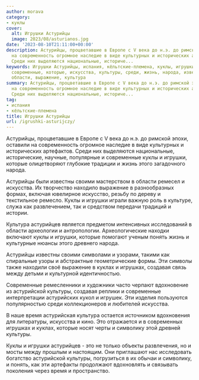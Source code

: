 ```yaml
---
author: morava
category:
- куклы
cover:
  alt: Игрушки Астурийцы
  image: 2023/08/asturianos.jpg
date: '2023-08-10T21:11:00+00:00'
description: Астурийцы, процветавшие в Европе с V века до н.э. до римской эпохи, оставили
  на современность огромное наследие в виде культурных и исторических артефактов.
  Среди них выделяются национальные, историче...
keywords: Игрушки Астурийцы, испания, кёльтские-племена, куклы, игрушки, астурийцы,
  современные, которые, искусства, культуры, среди, жизнь, народа, известны, своими,
  области, выражение, культура
summary: Астурийцы, процветавшие в Европе с V века до н.э. до римской эпохи, оставили
  на современность огромное наследие в виде культурных и исторических артефактов.
  Среди них выделяются национальные, историче...
tag:
- испания
- кёльтские-племена
title: Игрушки Астурийцы
url: /igrushki-asturijczy/
---
```


Астурийцы, процветавшие в Европе с V века до н.э. до римской эпохи, оставили на современность огромное наследие в виде культурных и исторических артефактов. Среди них выделяются национальные, исторические, научные, популярные и современные куклы и игрушки, которые олицетворяют глубокие традиции и жизнь этого загадочного народа.

Астурийцы были известны своими мастерством в области ремесел и искусства. Их творчество находило выражение в разнообразных формах, включая ювелирное искусство, резьбу по дереву и текстильное ремесло. Куклы и игрушки играли важную роль в культуре, служа как развлечением, так и средством передачи традиций и истории.

Культура астурийцев является предметом интенсивных исследований в области археологии и антропологии. Археологические находки включают куклы и игрушки, которые помогают ученым понять жизнь и культурные нюансы этого древнего народа.

Астурийцы известны своими символами и узорами, такими как спиральные узоры и абстрактные геометрические формы. Эти символы также находили своё выражение в куклах и игрушках, создавая связь между детьми и культурной идентичностью.

Современные ремесленники и художники часто черпают вдохновение из астурийской культуры, создавая реплики и современные интерпретации астурийских кукол и игрушек. Эти изделия пользуются популярностью среди коллекционеров и любителей искусства.

В наше время астурийская культура остается источником вдохновения для литературы, искусства и кино. Это отражается и в современных игрушках и куклах, которые носят черты и символику этой древней культуры.

Куклы и игрушки астурийцев \- это не только объекты развлечения, но и мосты между прошлым и настоящим. Они приглашают нас исследовать богатство астурийской культуры, погрузиться в их обычаи и символику, и понять, как эти артефакты продолжают вдохновлять и связывать поколения через время и пространство.
